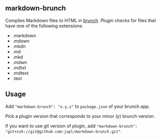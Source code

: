 ## markdown-brunch
Compiles Markdown files to HTML in [brunch](http://brunch.io). Plugin checks for files that have one of the following extensions:
- .markdown
- .mdown
- .mkdn
- .md
- .mkd
- .mdwn
- .mdtxt
- .mdtext
- .text

## Usage
Add `"markdown-brunch": "x.y.z"` to `package.json` of your brunch app.

Pick a plugin version that corresponds to your minor (y) brunch version.

If you want to use git version of plugin, add
`"markdown-brunch": "git+ssh://git@github.com:jupl/markdown-brunch.git"`.